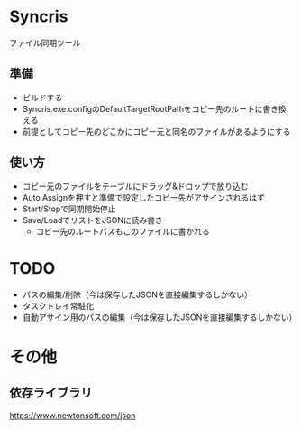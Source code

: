 # Syncris
ファイル同期ツール

## 準備
* ビルドする
* Syncris.exe.configのDefaultTargetRootPathをコピー先のルートに書き換える
* 前提としてコピー先のどこかにコピー元と同名のファイルがあるようにする
## 使い方
* コピー元のファイルをテーブルにドラッグ&ドロップで放り込む
* Auto Assignを押すと準備で設定したコピー先がアサインされるはず
* Start/Stopで同期開始停止
* Save/LoadでリストをJSONに読み書き
  * コピー先のルートパスもこのファイルに書かれる

# TODO
* パスの編集/削除（今は保存したJSONを直接編集するしかない）
* タスクトレイ常駐化
* 自動アサイン用のパスの編集（今は保存したJSONを直接編集するしかない）

# その他
## 依存ライブラリ
https://www.newtonsoft.com/json
